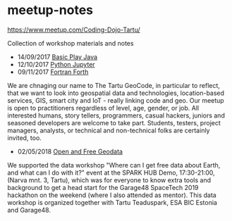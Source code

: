 # meetup-notes

https://www.meetup.com/Coding-Dojo-Tartu/

Collection of workshop materials and notes

- 14/09/2017 [Basic Play Java](https://github.com/allixender/meetup-notes/tree/master/01-play-java-starter)
- 12/10/2017 [Python Jupyter](https://github.com/allixender/meetup-notes/tree/master/02-python-jupyter)
- 09/11/2017 [Fortran Forth](https://github.com/allixender/meetup-notes/tree/master/03-fortran-forth)

We are chnaging our name to The Tartu GeoCode, in particular to reflect, that we want to look into geospatial data and technologies, location-based services, GIS, smart city and IoT - really linking code and geo. Our meetup is open to practitioners regardless of level, age, gender, or job. All interested humans, story tellers, programmers, casual hackers, juniors and seasoned developers are welcome to take part. Students, testers, project managers, analysts, or technical and non-technical folks are certainly invited, too.

- 02/05/2018 [Open and Free Geodata](https://kodu.ut.ee/~kmoch/SpaceTech_2019_open_geodata/)

We supported the data workshop "Where can I get free data about Earth, and what can I do with it?" event at the SPARK HUB Demo, 17:30-21:00, (Narva mnt. 3, Tartu), which was for everyone to know extra tools and background to get a head start for the Garage48 SpaceTech 2019 hackathon on the weekend (where I also attended as mentor). This data workshop is organized together with Tartu Teaduspark, ESA BIC Estonia and Garage48.
